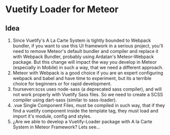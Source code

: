# Vuetify Loader for Meteor

## Idea 
1. Since Vuetify's A La Carte System is tightly bounded to Webpack bundler, if you want to use this UI framework in a serious project, you'll need to remove Meteor's default bundler and compiler and replace it with Webpack Bundler, probably using Ardatan's Meteor-Webpack package. But this change will impact the way you develop in Meteor (especially in Mobile) in such a way, that we need a different approach.
2. Meteor with Webpack is a good choice if you are an expert configuring webpack and babel and have time to experiment, but its a terrible choice for beginners or for rapid development.
3. fourseven:scss uses node-sass (a deprecated sass compiler), and will not work properly with Vuetify Sass files. So we need to create a SCSS compiler using dart-sass (similar to sass-loader).
4. .vue Single Component Files, must be compiled in such way, that if they find a vuetify component inside the template tag, they must load and import it's module, config and styles.
5. ¿Are we able to develop a Vuetify-Loader package with A la Carte System in Meteor Framework? Lets see... 